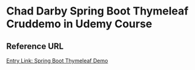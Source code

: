 # Chad Darby Spring Boot Thymeleaf Cruddemo in Udemy Course 

## Reference URL

[Entry Link: Spring Boot Thymeleaf Demo](https://www.udemy.com/course/spring-hibernate-tutorial/learn/lecture/13227676#overview)